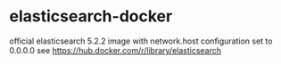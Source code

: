 # elasticsearch-docker
official elasticsearch 5.2.2 image with network.host configuration set to 0.0.0.0
see https://hub.docker.com/r/library/elasticsearch
